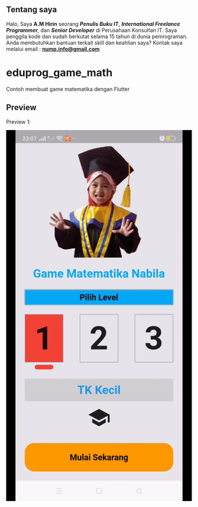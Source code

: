## Tentang saya
Halo, Saya **A.M Hirin** seorang ***Penulis Buku IT***, ***International Freelance Programmer***, dan ***Senior Developer*** di Perusahaan Konsultan IT. Saya penggila kode dan sudah berkutat selama 15 tahun di dunia pemrograman. Anda membutuhkan bantuan terkait skill dan keahlian saya? Kontak saya melalui email : **nump.info@gmail.com**

# eduprog_game_math
 Contoh membuat game matematika dengan Flutter

## Preview

Preview 1:

![Image of a preview 1][pre1]

[pre1]: ./assets/nabila.gif
